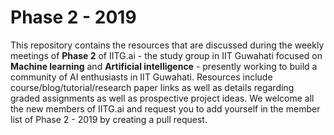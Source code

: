 # Phase 2 - 2019

This repository contains the resources that are discussed during the weekly meetings of **Phase 2** of IITG.ai - the study group in IIT Guwahati focused on **Machine learning** and **Artificial intelligence** - presently working to build a community of AI enthusiasts in IIT Guwahati. Resources include course/blog/tutorial/research paper links as well as details regarding graded assignments as well as prospective project ideas. We welcome all the new members of IITG.ai and request you to add yourself in the member list of Phase 2 - 2019 by creating a pull request.
